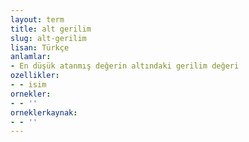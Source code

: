 ```yaml
---
layout: term
title: alt gerilim
slug: alt-gerilim
lisan: Türkçe
anlamlar:
- En düşük atanmış değerin altındaki gerilim değeri
ozellikler:
- - isim
ornekler:
- - ''
orneklerkaynak:
- - ''
---
```

